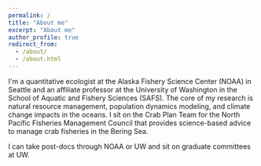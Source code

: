 ```yaml
---
permalink: /
title: "About me"
excerpt: "About me"
author_profile: true
redirect_from: 
  - /about/
  - /about.html
---
```


I'm a quantitative ecologist at the Alaska Fishery Science Center (NOAA) in Seattle and an affiliate professor at the University of Washington in the School of Aquatic and Fishery Sciences (SAFS). The core of my research is natural resource management, population dynamics modeling, and climate change impacts in the oceans. I sit on the Crab Plan Team for the North Pacific Fisheries Management Council that provides science-based advice to manage crab fisheries in the Bering Sea.

I can take post-docs through NOAA or UW and sit on graduate committees at UW.




